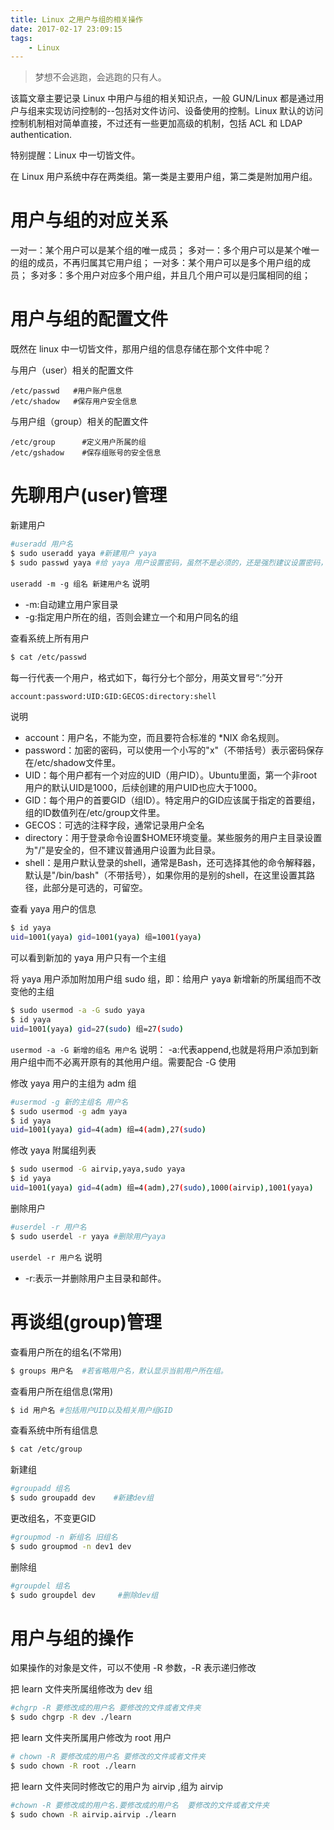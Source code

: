 ```yaml
---
title: Linux 之用户与组的相关操作
date: 2017-02-17 23:09:15
tags:
    - Linux
---
```


> 梦想不会逃跑，会逃跑的只有人。

该篇文章主要记录 Linux 中用户与组的相关知识点，一般 GUN/Linux 都是通过用户与组来实现访问控制的--包括对文件访问、设备使用的控制。Linux 默认的访问控制机制相对简单直接，不过还有一些更加高级的机制，包括 ACL 和 LDAP authentication.

<!-- more -->

特别提醒：Linux 中一切皆文件。

在 Linux 用户系统中存在两类组。第一类是主要用户组，第二类是附加用户组。

# 用户与组的对应关系

一对一：某个用户可以是某个组的唯一成员；
多对一：多个用户可以是某个唯一的组的成员，不再归属其它用户组；
一对多：某个用户可以是多个用户组的成员；
多对多：多个用户对应多个用户组，并且几个用户可以是归属相同的组；

# 用户与组的配置文件

既然在 linux 中一切皆文件，那用户组的信息存储在那个文件中呢？

与用户（user）相关的配置文件
``` 
/etc/passwd	  #用户账户信息
/etc/shadow	  #保存用户安全信息
```

与用户组（group）相关的配置文件
``` 
/etc/group	    #定义用户所属的组
/etc/gshadow	#保存组账号的安全信息
```

# 先聊用户(user)管理

新建用户
``` bash
#useradd 用户名
$ sudo useradd yaya #新建用户 yaya
$ sudo passwd yaya #给 yaya 用户设置密码，虽然不是必须的，还是强烈建议设置密码，方便作为可登录用户 
```
`useradd -m -g 组名 新建用户名`
说明 
* -m:自动建立用户家目录
* -g:指定用户所在的组，否则会建立一个和用户同名的组

查看系统上所有用户
``` bash
$ cat /etc/passwd
```
每一行代表一个用户，格式如下，每行分七个部分，用英文冒号“:”分开
``` bash
account:password:UID:GID:GECOS:directory:shell
```
说明
* account：用户名，不能为空，而且要符合标准的 *NIX 命名规则。
* password：加密的密码，可以使用一个小写的"x"（不带括号）表示密码保存在/etc/shadow文件里。
* UID：每个用户都有一个对应的UID（用户ID）。Ubuntu里面，第一个非root用户的默认UID是1000，后续创建的用户UID也应大于1000。
* GID：每个用户的首要GID（组ID）。特定用户的GID应该属于指定的首要组，组的ID数值列在/etc/group文件里。
* GECOS：可选的注释字段，通常记录用户全名
* directory：用于登录命令设置$HOME环境变量。某些服务的用户主目录设置为"/"是安全的，但不建议普通用户设置为此目录。
* shell：是用户默认登录的shell，通常是Bash，还可选择其他的命令解释器，默认是"/bin/bash"（不带括号），如果你用的是别的shell，在这里设置其路径，此部分是可选的，可留空。

查看 yaya 用户的信息
``` bash
$ id yaya
uid=1001(yaya) gid=1001(yaya) 组=1001(yaya)
```
可以看到新加的 yaya 用户只有一个主组

将 yaya 用户添加附加用户组 sudo 组，即：给用户 yaya 新增新的所属组而不改变他的主组
``` bash
$ sudo usermod -a -G sudo yaya
$ id yaya
uid=1001(yaya) gid=27(sudo) 组=27(sudo)
```
`usermod -a -G 新增的组名 用户名`
说明：
-a:代表append,也就是将用户添加到新用户组中而不必离开原有的其他用户组。需要配合 -G 使用

修改 yaya 用户的主组为 adm 组
``` bash
#usermod -g 新的主组名 用户名
$ sudo usermod -g adm yaya
$ id yaya
uid=1001(yaya) gid=4(adm) 组=4(adm),27(sudo)
```

修改 yaya 附属组列表
``` bash
$ sudo usermod -G airvip,yaya,sudo yaya
$ id yaya
uid=1001(yaya) gid=4(adm) 组=4(adm),27(sudo),1000(airvip),1001(yaya)
```

删除用户
``` bash
#userdel -r 用户名 
$ sudo userdel -r yaya #删除用户yaya
```
`userdel -r 用户名`
说明
* -r:表示一并删除用户主目录和邮件。


# 再谈组(group)管理

查看用户所在的组名(不常用)
``` bash
$ groups 用户名  #若省略用户名，默认显示当前用户所在组。
```
查看用户所在组信息(常用)
``` bash
$ id 用户名 #包括用户UID以及相关用户组GID
```

查看系统中所有组信息
``` bash
$ cat /etc/group  
```

新建组
``` bash
#groupadd 组名
$ sudo groupadd dev    #新建dev组
```

更改组名，不变更GID
``` bash
#groupmod -n 新组名 旧组名
$ sudo groupmod -n dev1 dev
```

删除组
``` bash
#groupdel 组名
$ sudo groupdel dev     #删除dev组
```


# 用户与组的操作

如果操作的对象是文件，可以不使用 -R 参数，-R 表示递归修改

把 learn 文件夹所属组修改为 dev 组
``` bash
#chgrp -R 要修改成的用户名 要修改的文件或者文件夹
$ sudo chgrp -R dev ./learn
```

把 learn 文件夹所属用户修改为 root 用户
``` bash
# chown -R 要修改成的用户名 要修改的文件或者文件夹
$ sudo chown -R root ./learn
```

把 learn 文件夹同时修改它的用户为 airvip ,组为 airvip
``` bash
#chown -R 要修改成的用户名.要修改成的用户名  要修改的文件或者文件夹
$ sudo chown -R airvip.airvip ./learn
```